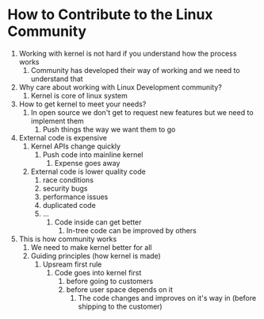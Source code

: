 # How to Contribute to the Linux Community #
1. Working with kernel is not hard if you understand how the process works
	1. Community has developed their way of working and we need to understand that
2. Why care about working with Linux Development community?
	1. Kernel is core of linux system
3. How to get kernel to meet your needs?
	1. In open source we don't get to request new features but we need to implement them
		1. Push things the way we want them to go
4. External code is expensive
	1. Kernel APIs change quickly
		1. Push code into mainline kernel
			1. Expense goes away
	2. External code is lower quality code
		1. race conditions
		2. security bugs
		3. performance issues
		4. duplicated code
		5. ...
			1. Code inside can get better
				1. In-tree code can be improved by others
5. This is how community works
	1. We need to make kernel better for all
	2. Guiding principles (how kernel is made)
		1. Upsream first rule
			1. Code goes into kernel first
				1. before going to customers
				2. before user space depends on it
					1. The code changes and improves on it's way in (before shipping to the customer)